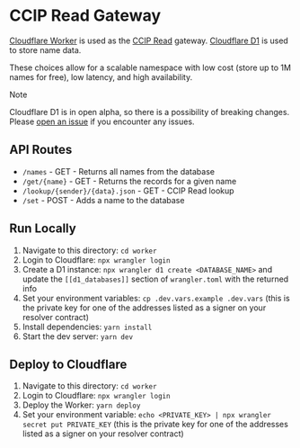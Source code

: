 # CCIP Read Gateway

[Cloudflare Worker](https://developers.cloudflare.com/workers/) is used as the [CCIP Read](https://eips.ethereum.org/EIPS/eip-3668) gateway. [Cloudflare D1](https://developers.cloudflare.com/d1/) is used to store name data.

These choices allow for a scalable namespace with low cost (store up to 1M names for free), low latency, and high availability.

> [!NOTE]  
> Cloudflare D1 is in open alpha, so there is a possibility of breaking changes. Please [open an issue](https://github.com/gskril/ens-offchain-registrar/issues) if you encounter any issues.

## API Routes

- `/names` - GET - Returns all names from the database
- `/get/{name}` - GET - Returns the records for a given name
- `/lookup/{sender}/{data}.json` - GET - CCIP Read lookup
- `/set` - POST - Adds a name to the database

## Run Locally

1. Navigate to this directory: `cd worker`
2. Login to Cloudflare: `npx wrangler login`
3. Create a D1 instance: `npx wrangler d1 create <DATABASE_NAME>` and update the `[[d1_databases]]` section of `wrangler.toml` with the returned info
4. Set your environment variables: `cp .dev.vars.example .dev.vars` (this is the private key for one of the addresses listed as a signer on your resolver contract)
5. Install dependencies: `yarn install`
6. Start the dev server: `yarn dev`

## Deploy to Cloudflare

1. Navigate to this directory: `cd worker`
2. Login to Cloudflare: `npx wrangler login`
3. Deploy the Worker: `yarn deploy`
4. Set your environment variable: `echo <PRIVATE_KEY> | npx wrangler secret put PRIVATE_KEY` (this is the private key for one of the addresses listed as a signer on your resolver contract)
